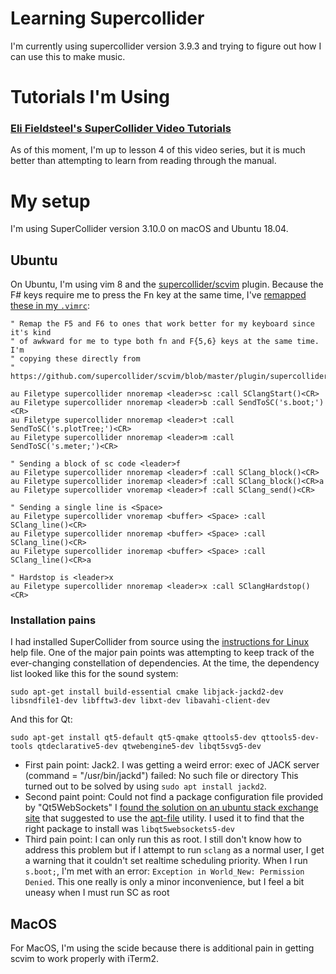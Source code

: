 # Learning Supercollider

I'm currently using supercollider version 3.9.3 and trying to figure out how I
can use this to make music.

# Tutorials I'm Using

### [Eli Fieldsteel's SuperCollider Video Tutorials](https://www.youtube.com/playlist?list=PLPYzvS8A_rTaNDweXe6PX4CXSGq4iEWYC)

As of this moment, I'm up to lesson 4 of this video series, but it is much
better than attempting to learn from reading through the manual. 

# My setup

I'm using SuperCollider version 3.10.0 on macOS and Ubuntu 18.04.

## Ubuntu

On Ubuntu, I'm using vim 8 and the
[supercollider/scvim](https://github.com/supercollider/scvim/) plugin. Because
the F\# keys require me to press the <kbd>Fn</kbd> key at the same time, I've
[remapped these in my `.vimrc`](https://github.com/zkamvar/config-files/commit/4167c060c61201283cee841ddd511c359001ad19):

```vim
" Remap the F5 and F6 to ones that work better for my keyboard since it's kind
" of awkward for me to type both fn and F{5,6} keys at the same time. I'm
" copying these directly from 
" https://github.com/supercollider/scvim/blob/master/plugin/supercollider.vim

au Filetype supercollider nnoremap <leader>sc :call SClangStart()<CR>
au Filetype supercollider nnoremap <leader>b :call SendToSC('s.boot;')<CR>
au Filetype supercollider nnoremap <leader>t :call SendToSC('s.plotTree;')<CR>
au Filetype supercollider nnoremap <leader>m :call SendToSC('s.meter;')<CR>

" Sending a block of sc code <leader>f
au Filetype supercollider nnoremap <leader>f :call SClang_block()<CR>
au Filetype supercollider inoremap <leader>f :call SClang_block()<CR>a
au Filetype supercollider vnoremap <leader>f :call SClang_send()<CR>

" Sending a single line is <Space>
au Filetype supercollider vnoremap <buffer> <Space> :call SClang_line()<CR>
au Filetype supercollider nnoremap <buffer> <Space> :call SClang_line()<CR>
au Filetype supercollider inoremap <buffer> <Space> :call SClang_line()<CR>a

" Hardstop is <leader>x
au Filetype supercollider nnoremap <leader>x :call SClangHardstop()<CR>
```

### Installation pains

I had installed SuperCollider from source using the [instructions for
Linux](https://github.com/supercollider/supercollider/blob/master/README_LINUX.md)
help file. One of the major pain points was attempting to keep track of the 
ever-changing constellation of dependencies. At the time, the dependency list
looked like this for the sound system:

```
sudo apt-get install build-essential cmake libjack-jackd2-dev libsndfile1-dev libfftw3-dev libxt-dev libavahi-client-dev
```

And this for Qt:

```
sudo apt-get install qt5-default qt5-qmake qttools5-dev qttools5-dev-tools qtdeclarative5-dev qtwebengine5-dev libqt5svg5-dev
```

 - First pain point: Jack2. I was getting a weird error:
        exec of JACK server (command = "/usr/bin/jackd") failed: No such file or directory
   This turned out to be solved by using `sudo apt install jackd2`.
 - Second paint point: 
        Could not find a package configuration file provided by "Qt5WebSockets"
   I [found the solution on an ubuntu stack exchange site](https://askubuntu.com/questions/374755/what-package-do-i-need-to-build-a-qt-5-cmake-application)
   that suggested to use the [apt-file](https://wiki.ubuntu.com/AptFile) 
   utility. I used it to find that the right package to install was 
   `libqt5websockets5-dev`  
 - Third pain point: I can only run this as root. I still don't know how to
   address this problem but if I attempt to run `sclang` as a normal user, I get
   a warning that it couldn't set realtime scheduling priority. When I run 
   `s.boot;`, I'm met with an error: `Exception in World_New: Permission Denied`.
   This one really is only a minor inconvenience, but I feel a bit uneasy when I
   must run SC as root

## MacOS 

For MacOS, I'm using the scide because there is additional pain in getting scvim
to work properly with iTerm2.
